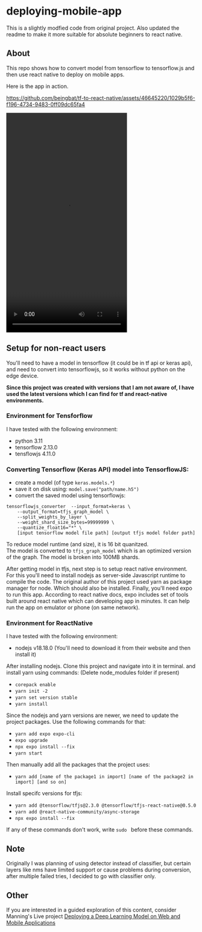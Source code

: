 # deploying-mobile-app

This is a slightly modfied code from original project. Also updated the readme to make it more suitable for absolute beginners to react native. 

## About

This repo shows how to convert model from tensorflow to tensorflow.js and then use react native to deploy on mobile apps. 

Here is the app in action.


https://github.com/beingbat/tf-to-react-native/assets/46645220/1029b5f6-f196-4734-9483-0ff09dc65fa4


<video width="320" height="580" controls style="object-fit: cover;">
  <source src="demo/app_in_action.mp4" type="video/mp4">
</video>

## Setup for non-react users

You'll need to have a model in tensorflow (it could be in tf api or keras api), and need to convert into tensorflowjs, so it works without python on the edge device.

**Since this project was created with versions that I am not aware of, I have used the latest versions which I can find for tf and react-native environments.**

### Environment for Tensforflow
I have tested with the following environment:
- python            3.11
- tensorflow        2.13.0
- tensflowjs        4.11.0

### Converting Tensorflow (Keras API) model into TensorflowJS:
- create a model (of type `keras.models.*`)
- save it on disk using: `model.save("path/name.h5")`
-   convert the saved model using tensorflowjs:  
```
tensorflowjs_converter  --input_format=keras \
    --output_format=tfjs_graph_model \
    --split_weights_by_layer \
    --weight_shard_size_bytes=99999999 \
    --quantize_float16="*" \
    [input tensorflow model file path] [output tfjs model folder path]
```

To reduce model runtime (and size), it is 16 bit quanitzed.   
The model is converted to `tfjs_graph_model` which is an optimized version of the graph.
The model is broken into 100MB shards.

After getting model in tfjs, next step is to setup react native environment. For this you'll need to install nodejs as server-side Javascript runtime to compile the code. The original author of this project used yarn as package manager for node. Which should also be installed. Finally, you'll need expo to run this app. According to react native docs, expo includes set of tools built around react native which can developing app in minutes. It can help run the app on emulator or phone (on same network).

### Environment for ReactNative
I have tested with the following environment:
- nodejs v18.18.0 (You'll need to download it from their website and then install it)

After installing nodejs. Clone this project and navigate into it in terminal. and install yarn using commands:
(Delete node_modules folder if present)
- `corepack enable`
- `yarn init -2`
- `yarn set version stable`
- `yarn install`

Since the nodejs and yarn versions are newer, we need to update the project packages. Use the following commands for that:
- `yarn add expo expo-cli`
- `expo upgrade`
- `npx expo install --fix`
- `yarn start`

Then manually add all the packages that the project uses:

- `yarn add [name of the package1 in import] [name of the package2 in import] [and so on]`

Install specifc versions for tfjs:

- `yarn add @tensorflow/tfjs@2.3.0 @tensorflow/tfjs-react-native@0.5.0`
- `yarn add @react-native-community/async-storage`
- `npx expo install --fix`

If any of these commands don't work, write `sudo ` before these commands.

## Note

Originally I was planning of using detector instead of classifier, but certain layers like nms have limited support or cause problems during conversion, after multiple failed tries, I decided to go with classifier only.

## Other

If you are interested in a guided exploration of this content, consider Manning's Live project [Deploying a Deep Learning Model on Web and Mobile Applications
](https://www.manning.com/liveproject/deploying-a-deep-learning-model-on-web-and-mobile-applications)
